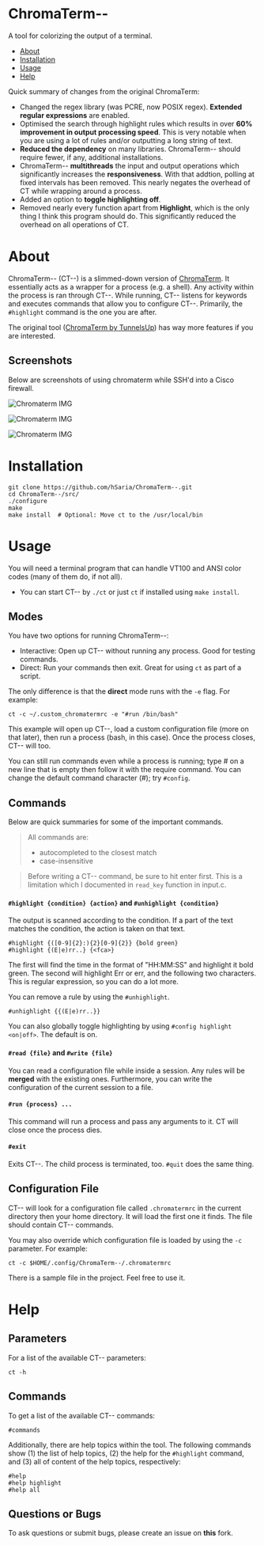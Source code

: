 # ChromaTerm--
A tool for colorizing the output of a terminal.

- [About](#about)
- [Installation](#installation)
- [Usage](#usage)
- [Help](#help)

Quick summary of changes from the original ChromaTerm:
- Changed the regex library (was PCRE, now POSIX regex). **Extended regular expressions** are enabled.
- Optimised the search through highlight rules which results in over **60% improvement in output processing speed**. This is very notable when you are using a lot of rules and/or outputting a long string of text.
- **Reduced the dependency** on many libraries. ChromaTerm-- should  require fewer, if any, additional installations.
- ChromaTerm-- **multithreads** the input and output operations which significantly increases the **responsiveness**. With that addtion, polling at fixed intervals has been removed. This nearly negates the overhead of CT while wrapping around a process.
- Added an option to **toggle highlighting off**.
- Removed nearly every function apart from **Highlight**, which is the only thing I think this program should do. This significantly reduced the overhead on all operations of CT.


# About
ChromaTerm-- (CT--) is a slimmed-down version of [ChromaTerm](https://github.com/tunnelsup/chromaterm). It essentially acts as a wrapper for a process (e.g. a shell). Any activity within the process is ran through CT--.
While running,  CT-- listens for keywords and executes commands that allow you to configure CT--. Primarily, the `#highlight` command is the one you are after.

The original tool ([ChromaTerm by TunnelsUp](www.tunnelsup.com/chromaterm/)) has way more features if you are interested.


## Screenshots
Below are screenshots of using chromaterm while SSH'd into a Cisco firewall.

![Chromaterm IMG](http://tunnelsup.com/images/chroma1.PNG)

![Chromaterm IMG](http://tunnelsup.com/images/chroma2.PNG)

![Chromaterm IMG](http://tunnelsup.com/images/chroma3.PNG)


# Installation
```
git clone https://github.com/hSaria/ChromaTerm--.git
cd ChromaTerm--/src/
./configure
make
make install  # Optional: Move ct to the /usr/local/bin
```


# Usage
You will need a terminal program that can handle VT100 and ANSI color codes (many of them do, if not all).
- You can start CT-- by `./ct` or just `ct` if installed using `make install`.

## Modes
You have two options for running ChromaTerm--:
- Interactive: Open up CT-- without running any process. Good for testing commands.
- Direct: Run your commands then exit. Great for using `ct` as part of a script.

The only difference is that the **direct** mode runs with the `-e` flag. For example:
```
ct -c ~/.custom_chromatermrc -e "#run /bin/bash"
```

This example will open up CT--, load a custom configuration file (more on that later), then run a process (bash, in this case). Once the process closes, CT-- will too.

You can still run commands even while a process is running; type # on a new line that is empty then follow it with the require command. You can change the default command character (#); try `#config`.

## Commands
Below are quick summaries for some of the important commands.

> All commands are:
> - autocompleted to the closest match
> - case-insensitive

> Before writing a CT-- command, be sure to hit enter first. This is a limitation which I documented in `read_key` function in input.c.

#### `#highlight {condition} {action}` and `#unhighlight {condition}`
The output is scanned according to the condition. If a part of the text matches the condition, the action is taken on that text.
```
#highlight {([0-9]{2}:){2}[0-9]{2}} {bold green}
#highlight {(E|e)rr..} {<fca>}
```
The first will find the time in the format of "HH:MM:SS" and highlight it bold green. The second will highlight Err or err, and the following two characters. This is regular expression, so you can do a lot more.

You can remove a rule by using the `#unhighlight`. 
```
#unhighlight {{(E|e)rr..}}
```

You can also globally toggle highlighting by using `#config highlight <on|off>`. The default is on.

#### `#read {file}` and `#write {file}`
You can read a configuration file while inside a session. Any rules will be **merged** with the existing ones. Furthermore, you can write the configuration of the current session to a file.

#### `#run {process} ...`
This command will run a process and pass any arguments to it. CT will close once the process dies.

#### `#exit`
Exits CT--. The child process is terminated, too. `#quit` does the same thing.

## Configuration File
CT-- will look for a configuration file called `.chromatermrc` in the current directory then your home directory. It will load the first one it finds. The file should contain CT-- commands.

You may also override which configuration file is loaded by using the `-c` parameter. For example:
```
ct -c $HOME/.config/ChromaTerm--/.chromatermrc
```

There is a sample file in the project. Feel free to use it.


# Help

## Parameters
For a list of the available CT-- parameters:
```
ct -h
```

## Commands
To get a list of the available CT-- commands:
```
#commands
```

Additionally, there are help topics within the tool. The following commands show (1) the list of help topics, (2) the help for the `#highlight` command, and (3) all of content of the help topics, respectively:
```
#help
#help highlight
#help all
```

## Questions or Bugs
To ask questions or submit bugs, please create an issue on **this** fork.
